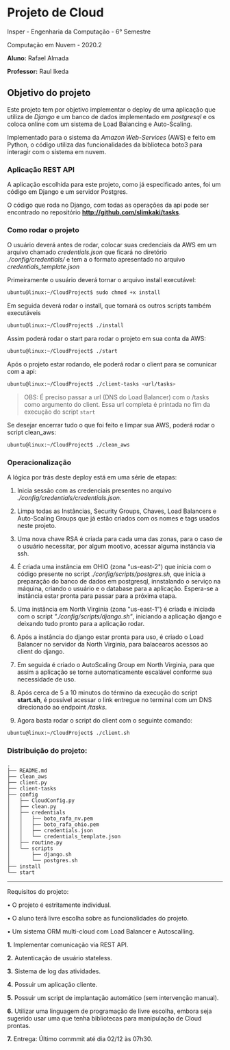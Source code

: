 # Projeto de Cloud

Insper - Engenharia da Computação - 6° Semestre

Computação em Nuvem - 2020.2

**Aluno:** Rafael Almada

**Professor:** Raul Ikeda

## Objetivo do projeto

Este projeto tem por objetivo implementar o deploy de uma aplicação que utiliza de *Django* e um banco de dados implementado em *postgresql* e os coloca online com um sistema de Load Balancing e Auto-Scaling.

Implementado para o sistema da *Amazon Web-Services* (AWS) e feito em Python, o código utiliza das funcionalidades da biblioteca boto3 para interagir com o sistema em nuvem.

### Aplicação REST API

A aplicação escolhida para este projeto, como já especificado antes, foi um código em Django e um servidor Postgres.

O código que roda no Django, com todas as operações da api pode ser encontrado no repositório **http://github.com/slimkaki/tasks**.

### Como rodar o projeto

  O usuário deverá antes de rodar, colocar suas credenciais da AWS em um arquivo chamado *credentials.json* que ficará no diretório *./config/credentials/* e tem a o formato apresentado no arquivo *credentials_template.json*

Primeiramente o usuário deverá tornar o arquivo install executável:

  ```bash
  ubuntu@linux:~/CloudProject$ sudo chmod +x install
  ```

Em seguida deverá rodar o install, que tornará os outros scripts também executáveis

  ```bash
  ubuntu@linux:~/CloudProject$ ./install
  ```

Assim poderá rodar o start para rodar o projeto em sua conta da AWS:

  ```bash
  ubuntu@linux:~/CloudProject$ ./start
  ```

Após o projeto estar rodando, ele poderá rodar o client para se comunicar com a api:

  ```bash
  ubuntu@linux:~/CloudProject$ ./client-tasks <url/tasks>
  ```

  > OBS: É preciso passar a url (DNS do Load Balancer) com o /tasks como argumento do client. Essa url completa é printada no fim da execução do script `start`


Se desejar encerrar tudo o que foi feito e limpar sua AWS, poderá rodar o script clean_aws:

  ```bash
  ubuntu@linux:~/CloudProject$ ./clean_aws
  ```

### Operacionalização

A lógica por trás deste deploy está em uma série de etapas:

  1. Inicia sessão com as credenciais presentes no arquivo *./config/credentials/credentials.json*.

  2. Limpa todas as Instâncias, Security Groups, Chaves, Load Balancers e Auto-Scaling Groups que já estão criados com os nomes e tags usados neste projeto.

  3. Uma nova chave RSA é criada para cada uma das zonas, para o caso de o usuário necessitar, por algum mootivo, acessar alguma instância via ssh.
  
  4. É criada uma instância em OHIO (zona "us-east-2") que inicia com o código presente no script *./config/scripts/postgres.sh*, que inicia a preparação do banco de dados em postgresql, innstalando o serviço na máquina, criando o usuário e o database para a aplicação. Espera-se a instância estar pronta para passar para a próxima etapa.

  5. Uma instância em North Virginia (zona "us-east-1") é criada e iniciada com o script *"./config/scripts/django.sh"*, iniciando a aplicação django e deixando tudo pronto para a aplicação rodar.

  6. Após a instância do django estar pronta para uso, é criado o Load Balancer no servidor da North Virginia, para balacearos acessos ao client do django.

  7. Em seguida é criado o AutoScaling Group em North Virginia, para que assim a aplicação se torne automaticamente escalável conforme sua necessidade de uso. 

  8. Após cerca de 5 a 10 minutos do término da execução do script **start.sh**, é possível acessar o link entregue no terminal com um DNS direcionado ao endpoint */tasks*.

  9. Agora basta rodar o script do client com o seguinte comando:

  ```bash
  ubuntu@linux:~/CloudProject$ ./client.sh
  ```

### Distribuição do projeto:
```
.
├── README.md
├── clean_aws
├── client.py
├── client-tasks
├── config
│   ├── CloudConfig.py
│   ├── clean.py
│   ├── credentials
│   │   ├── boto_rafa_nv.pem
│   │   ├── boto_rafa_ohio.pem
│   │   ├── credentials.json
│   │   └── credentials_template.json
│   ├── routine.py
│   └── scripts
│       ├── django.sh
│       └── postgres.sh
├── install
└── start
```

___

Requisitos do projeto:

  • O projeto é estritamente individual.
  
  • O aluno terá livre escolha sobre as funcionalidades do projeto.
  
  • Um sistema ORM multi-cloud com Load Balancer e Autoscalling.
  
  **1.** Implementar comunicação via REST API.

  **2.** Autenticação de usuário stateless.

  **3.** Sistema de log das atividades.

  **4.** Possuir um aplicação cliente.

  **5.** Possuir um script de implantação automático (sem intervenção manual).

  **6.** Utilizar uma linguagem de programação de livre escolha, embora seja sugerido usar uma que tenha
  bibliotecas para manipulação de Cloud prontas.

  **7.** Entrega: Último commmit até dia 02/12 às 07h30.
